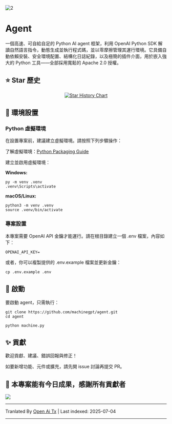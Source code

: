 ![2](https://github.com/user-attachments/assets/a18257a3-a678-4fd4-bf77-750dab4d99bb)

# Agent

一個高速、可自給自足的 Python AI agent 框架，利用 OpenAI Python SDK 解讀自然語言指令，動態生成並執行程式碼，並以零摩擦管理其運行環境。它具備自動依賴安裝、安全環境配置、結構化日誌紀錄，以及極簡的插件介面，用於嵌入強大的 Python 工具——全部採用寬鬆的 Apache 2.0 授權。

## ⭐ Star 歷史

<p align="center">
  <a href="https://star-history.com/#machinegpt/agent&Date">
    <img alt="Star History Chart" src="https://api.star-history.com/svg?repos=machinegpt/agent&type=Date&theme=dark" onerror="this.src='https://api.star-history.com/svg?repos=machinegpt/agent&type=Date'" />
  </a>
</p>


## 🔧 環境設置

### Python 虛擬環境
在設置專案前，建議建立虛擬環境。請按照下列步驟操作：

了解虛擬環境：[Python Packaging Guide](https://packaging.python.org/en/latest/guides/installing-using-pip-and-virtual-environments/)

建立並啟用虛擬環境：

**Windows:**

```
py -m venv .venv
.venv\Scripts\activate
```

**macOS/Linux:**
```
python3 -m venv .venv
source .venv/bin/activate
```

### 專案設置
本專案需要 OpenAI API 金鑰才能運行。請在根目錄建立一個 .env 檔案，內容如下：
```
OPENAI_API_KEY=
```
或者，你可以複製提供的 .env.example 檔案並更新金鑰：
```
cp .env.example .env
```

## 🧠 啟動
要啟動 agent，只需執行：
```
git clone https://github.com/machinegpt/agent.git
cd agent

python machine.py
```

## ✨ 貢獻

歡迎貢獻、建議、錯誤回報與修正！

如要新增功能、元件或擴充，請先開 issue 討論再提交 PR。

## 💖 本專案能有今日成果，感謝所有貢獻者
<a href="https://github.com/machinegpt/agent/graphs/contributors">
  <img src="https://contrib.rocks/image?repo=machinegpt/agent" />
</a>

---

Tranlated By [Open Ai Tx](https://github.com/OpenAiTx/OpenAiTx) | Last indexed: 2025-07-04

---